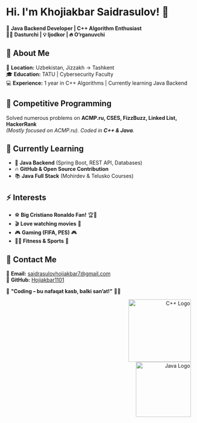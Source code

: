 # Hi. I'm Khojiakbar Saidrasulov! 👋  

🚀 **Java Backend Developer | C++ Algorithm Enthusiast**  
👨‍💻 **Dasturchi | 💡 Ijodkor | 🔥 O‘rganuvchi**  

## 📌 About Me  
📍 **Location:** Uzbekistan, Jizzakh → Tashkent  
🎓 **Education:** TATU | Cybersecurity Faculty  
💻 **Experience:** 1 year in C++ Algorithms | Currently learning Java Backend  

## 📌 Competitive Programming  
Solved numerous problems on **ACMP.ru, CSES, FizzBuzz, Linked List, HackerRank**  
*(Mostly focused on ACMP.ru). Coded in **C++ & Java**.*  

## 🚀 Currently Learning  
- 🌱 **Java Backend** (Spring Boot, REST API, Databases)  
- 🔥 **GitHub & Open Source Contribution**  
- 📚 **Java Full Stack** (Mohirdev & Telusko Courses)  

## ⚡ Interests  
- ⚽ **Big Cristiano Ronaldo Fan!** 🏆🐐  
- 🎬 **Love watching movies** 🎥  
- 🎮 **Gaming (FIFA, PES)** 🎮  
- 🏃‍♂️ **Fitness & Sports** 💪  

## 📩 Contact Me  
📧 **Email:** saidrasulovhojiakbar7@gmail.com  
📌 **GitHub:** [Hojiakbar1101](https://github.com/Hojiakbar1101)  

🚀 **"Coding – bu nafaqat kasb, balki san’at!"** 🎨🔥  

<p align="right">
  <img src="https://upload.wikimedia.org/wikipedia/commons/1/18/ISO_C%2B%2B_Logo.svg" width="170" alt="C++ Logo">
  <br>
  <img src="https://upload.wikimedia.org/wikipedia/en/3/30/Java_programming_language_logo.svg" width="150" alt="Java Logo">
</p>
